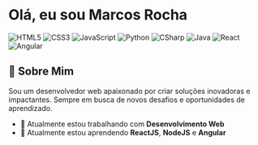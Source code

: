 # Olá, eu sou Marcos Rocha 

![HTML5](https://img.shields.io/badge/HTML5-239120?style=for-the-badge&logo=html5&logoColor=white)
![CSS3](https://img.shields.io/badge/CSS3-239120?style=for-the-badge&logo=css3&logoColor=white)
![JavaScript](https://img.shields.io/badge/JavaScript-239120?style=for-the-badge&logo=javascript&logoColor=white)
![Python](https://img.shields.io/badge/Python-239120?style=for-the-badge&logo=python&logoColor=white)
![CSharp](https://img.shields.io/badge/C%23-239120?style=for-the-badge&logo=c-sharp&logoColor=white)
![Java](https://img.shields.io/badge/Java-239120?style=for-the-badge&logo=java&logoColor=white)
![React](https://img.shields.io/badge/React-239120?style=for-the-badge&logo=react&logoColor=white)
![Angular](https://img.shields.io/badge/Angular-239120?style=for-the-badge&logo=angular&logoColor=white)

## 🚀 Sobre Mim
Sou um desenvolvedor web apaixonado por criar soluções inovadoras e impactantes. Sempre em busca de novos desafios e oportunidades de aprendizado.

- 🔭 Atualmente estou trabalhando com **Desenvolvimento Web**
- 🌱 Atualmente estou aprendendo **ReactJS**, **NodeJS** e **Angular**


